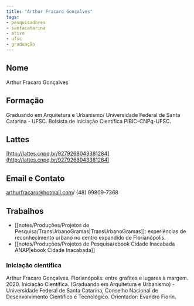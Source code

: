 ```yaml
---
title: "Arthur Fracaro Gonçalves"
tags: 
- pesquisadores
- santacatarina
- ativo
- ufsc
- graduação
---
```


## Nome
Arthur Fracaro Gonçalves
## Formação
Graduando em Arquitetura e Urbanismo/ Universidade Federal de Santa Catarina - UFSC. Bolsista de Iniciação Científica PIBIC-CNPq-UFSC.
## Lattes
[http://lattes.cnpq.br/9279268043381284](http://lattes.cnpq.br/9279268043381284)
## Email e Contato
[arthurfracaro@hotmail.com](mailto:arthurfracaro@hotmail.com)/ (48) 99809-7368
## Trabalhos
- [[notes/Produções/Projetos de Pesquisa/TransUrbanoGramas|TransUrbanoGramas]]: experiências de reconhecimento urbano no centro expandido de Florianópolis. 
- [[notes/Produções/Projetos de Pesquisa/ebook Cidade Inacabada ANAP|ebook Cidade Inacabada]]

### Iniciação científica

Arthur Fracaro Gonçalves. Florianópolis: entre grafites e lugares à margem. 2020. Iniciação Científica. (Graduando em Arquitetura e Urbanismo) - Universidade Federal de Santa Catarina, Conselho Nacional de Desenvolvimento Científico e Tecnológico. Orientador: Evandro Fiorin.